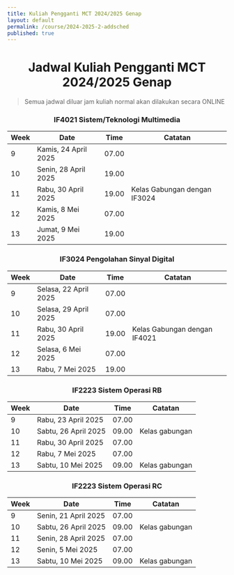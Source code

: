 ```yaml
---
title: Kuliah Pengganti MCT 2024/2025 Genap
layout: default
permalink: /course/2024-2025-2-addsched
published: true
---
```




<h1 align="center">Jadwal Kuliah Pengganti MCT 2024/2025 Genap</h1>

> Semua jadwal diluar jam kuliah normal akan dilakukan secara ONLINE



<h3 align="center">IF4021 Sistem/Teknologi Multimedia</h3>

| Week | Date                 | Time  | Catatan                      |
| ---- | -------------------- | ----- | ---------------------------- |
| 9    | Kamis, 24 April 2025 | 07.00 |                              |
| 10   | Senin, 28 April 2025 | 19.00 |                              |
| 11   | Rabu, 30 April 2025  | 19.00 | Kelas Gabungan dengan IF3024 |
| 12   | Kamis, 8 Mei 2025    | 07.00 |                              |
| 13   | Jumat, 9 Mei 2025    | 19.00 |                              |

<h3 align="center">IF3024 Pengolahan Sinyal Digital</h3>

| Week | Date                  | Time  | Catatan                      |
| ---- | --------------------- | ----- | ---------------------------- |
| 9    | Selasa, 22 April 2025 | 07.00 |                              |
| 10   | Selasa, 29 April 2025 | 07.00 |                              |
| 11   | Rabu, 30 April 2025   | 19.00 | Kelas Gabungan dengan IF4021 |
| 12   | Selasa, 6 Mei 2025    | 07.00 |                              |
| 13   | Rabu, 7 Mei 2025      | 19.00 |                              |

<h3 align="center">IF2223 Sistem Operasi RB</h3>

| Week | Date                 | Time  | Catatan        |
| ---- | -------------------- | ----- | -------------- |
| 9    | Rabu, 23 April 2025  | 07.00 |                |
| 10   | Sabtu, 26 April 2025 | 09.00 | Kelas gabungan |
| 11   | Rabu, 30 April 2025  | 07.00 |                |
| 12   | Rabu, 7 Mei 2025     | 07.00 |                |
| 13   | Sabtu, 10 Mei 2025   | 09.00 | Kelas gabungan |

<h3 align="center">IF2223 Sistem Operasi RC</h3>

| Week | Date                 | Time  | Catatan        |
| ---- | -------------------- | ----- | -------------- |
| 9    | Senin, 21 April 2025 | 07.00 |                |
| 10   | Sabtu, 26 April 2025 | 09.00 | Kelas gabungan |
| 11   | Senin, 28 April 2025 | 07.00 |                |
| 12   | Senin, 5 Mei 2025    | 07.00 |                |
| 13   | Sabtu, 10 Mei 2025   | 09.00 | Kelas gabungan |

